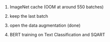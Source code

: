 1. ImageNet cache (OOM at around 550 batches)

2. keep the last batch

3. open the data augmentation (done)

4. BERT training on Text Classification and SQART